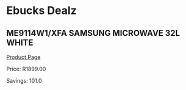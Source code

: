 
# Ebucks Dealz
## ME9114W1/XFA SAMSUNG MICROWAVE 32L WHITE
[Product Page](https://www.ebucks.com/web/shop/productSelected.do?prodId=1090125528&catId=704989856)

Price: R1899.00

Savings: 101.0


	